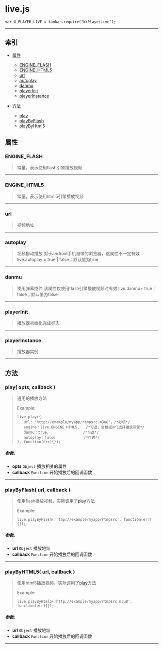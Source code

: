 # live.js

    var G_PLAYER_LIVE = kankan.require("kkPlayerLive");

---

## 索引

- [属性](#属性)
  - [ENGINE_FLASH](#engineflash)
  - [ENGINE_HTML5](#enginehtml5)
  - [url](#url)
  - [autoplay](#autoplay)
  - [danmu](#danmu)
  - [playerInit](#playerinit)
  - [playerInstance](#playerinstance)

- [方法](#方法)
  - [play](#play-opts-callback)
  - [playByFlash](#playbyflash-url-callback)
  - [playByHtml5](#playby5tml5-url-callback)


## 属性

### ENGINE_FLASH
> 常量，表示使用flash引擎播放视频

---

### ENGINE_HTML5
> 常量，表示使用html5引擎播放视频

---

### url
> 视频地址

---

### autoplay
> 视频自动播放
> 对于android手机自带的浏览器，这属性不一定有效
> live.autoplay = true | false；默认值为true

---

### danmu
> 使用弹幕控件
> 该属性仅使用flash引擎播放视频时有效
> live.danmu= true | false；默认值为false

---

### playerInit
> 播放器初始化完成标志

---

### playerInstance
> 播放器实例
> 

---

## 方法

### play( opts, callback )
> 通用的播放方法
> 
> Example: 
> ```
> live.play({
>    url: 'http://example/myapp/rtmpsrc.m3u8'，/*必填*/
>    engine：live.ENGINE_HTML5,   /*可选，会根据url选择播放引擎*/
>    danmu：true，               /*可选*/
>    autoplay：false             /*可选*/
> }, function(err){});
> ```
> 

##### 参数: 
* __opts__ `Object` 播放相关的属性
* __callback__ `Function` 开始播放后的回调函数

---

### playByFlash( url, callback )
> 使用flash播放视频，实际调用了[play](#play-opts-callback)方法
> 
> Example: 
> ```
> live.playByFlash('rtmp://example/myapp/rtmpsrc', function(err){});
> ```
> 

##### 参数: 
* __url__ `Object` 播放地址
* __callback__ `Function` 开始播放后的回调函数

---

### playByHTML5( url, callback )
> 使用html5播放视频，实际调用了[play](#play-opts-callback)方法
> 
> Example: 
> ```
> live.playByHtml5('http://example/myapp/rtmpsrc.m3u8', function(err){});
> ```
> 

##### 参数: 
* __url__ `Object` 播放地址
* __callback__ `Function` 开始播放后的回调函数

---